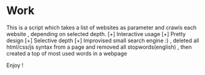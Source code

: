 # Work


This is a script which takes a list of websites as parameter and crawls each website , depending on selected depth.
[+] Interactive usage
[+] Pretty design
[+] Selective depth 
[+] Improvised small search engine :) , deleted all html/css/js syntax from a page and removed all stopwords(english) , then created a top of most used words in a webpage


Enjoy !
